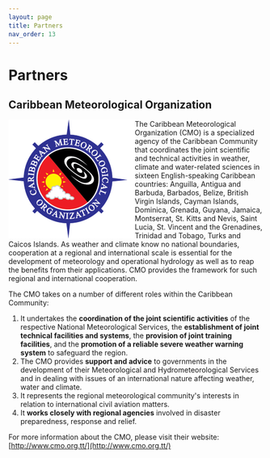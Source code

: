```yaml
---
layout: page
title: Partners
nav_order: 13
---
```


# Partners

## Caribbean Meteorological Organization
<img align="left" src="images/cmo-logo-250.png">
The Caribbean Meteorological Organization (CMO) is a specialized agency of the Caribbean Community that coordinates the joint scientific and technical activities in weather, climate and water-related sciences in sixteen English-speaking Caribbean countries: Anguilla, Antigua and Barbuda, Barbados, Belize, British Virgin Islands, Cayman Islands, Dominica, Grenada, Guyana, Jamaica, Montserrat, St. Kitts and Nevis, Saint Lucia, St. Vincent and the Grenadines, Trinidad and Tobago, Turks and Caicos Islands. As weather and climate know no national boundaries, cooperation at a regional and international scale is essential for the development of meteorology and operational hydrology as well as to reap the benefits from their applications. CMO provides the framework for such regional and international cooperation.   

The CMO takes on a number of different roles within the Caribbean Community:
1. It undertakes the **coordination of the joint scientific activities** of the respective National Meteorological Services, the **establishment of joint technical facilities and systems**, the **provision of joint training facilities**, and the **promotion of a reliable severe weather warning system** to safeguard the region. 
2. The CMO provides **support and advice** to governments in the development of their Meteorological and Hydrometeorological Services and in dealing with issues of an international nature affecting weather, water and climate.
3. It represents the regional meteorological community's interests in relation to international civil aviation matters. 
4. It **works closely with regional agencies** involved in disaster preparedness, response and relief. 

For more information about the CMO, please visit their website: [http://www.cmo.org.tt/](http://www.cmo.org.tt/)
